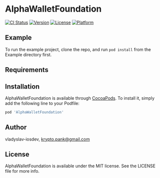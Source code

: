 # AlphaWalletFoundation

[![CI Status](https://img.shields.io/travis/vladyslav-iosdev/AlphaWalletFoundation.svg?style=flat)](https://travis-ci.org/vladyslav-iosdev/AlphaWalletFoundation)
[![Version](https://img.shields.io/cocoapods/v/AlphaWalletFoundation.svg?style=flat)](https://cocoapods.org/pods/AlphaWalletFoundation)
[![License](https://img.shields.io/cocoapods/l/AlphaWalletFoundation.svg?style=flat)](https://cocoapods.org/pods/AlphaWalletFoundation)
[![Platform](https://img.shields.io/cocoapods/p/AlphaWalletFoundation.svg?style=flat)](https://cocoapods.org/pods/AlphaWalletFoundation)

## Example

To run the example project, clone the repo, and run `pod install` from the Example directory first.

## Requirements

## Installation

AlphaWalletFoundation is available through [CocoaPods](https://cocoapods.org). To install
it, simply add the following line to your Podfile:

```ruby
pod 'AlphaWalletFoundation'
```

## Author

vladyslav-iosdev, krypto.pank@gmail.com

## License

AlphaWalletFoundation is available under the MIT license. See the LICENSE file for more info.
